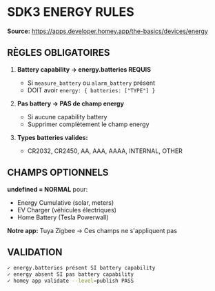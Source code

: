 # SDK3 ENERGY RULES

**Source:** https://apps.developer.homey.app/the-basics/devices/energy

## RÈGLES OBLIGATOIRES

1. **Battery capability → energy.batteries REQUIS**
   - Si `measure_battery` ou `alarm_battery` présent
   - DOIT avoir `energy: { batteries: ["TYPE"] }`

2. **Pas battery → PAS de champ energy**
   - Si aucune capability battery
   - Supprimer complètement le champ energy

3. **Types batteries valides:**
   - CR2032, CR2450, AA, AAA, AAAA, INTERNAL, OTHER

## CHAMPS OPTIONNELS

**undefined = NORMAL** pour:
- Energy Cumulative (solar, meters)
- EV Charger (véhicules électriques)
- Home Battery (Tesla Powerwall)

**Notre app:** Tuya Zigbee → Ces champs ne s'appliquent pas

## VALIDATION

```bash
✓ energy.batteries présent SI battery capability
✓ energy absent SI pas battery capability
✓ homey app validate --level=publish PASS
```
